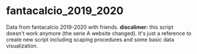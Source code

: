 # fantacalcio_2019_2020

Data from fantacalcio 2019-2020 with friends.
<b>discalimer:</b> this script doesn't work anymore (the serie A website changed). It's just a reference to create new script including scaping procedures and some basic data visualization.
